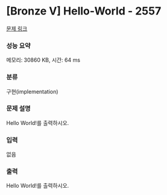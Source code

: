 # [Bronze V] Hello-World - 2557 

[문제 링크](https://www.acmicpc.net/problem/2557) 

### 성능 요약

메모리: 30860 KB, 시간: 64 ms

### 분류

구현(implementation)

### 문제 설명

Hello World!를 출력하시오.
### 입력 

 없음
### 출력 

 Hello World!를 출력하시오.


